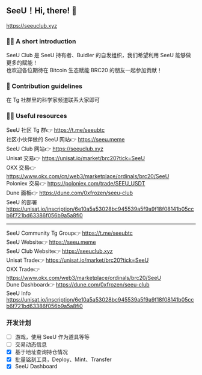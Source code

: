 ## SeeU！Hi, there! 👋

https://seeuclub.xyz

<!--

**Here are some ideas to get you started:**

🙋‍♀️ A short introduction - what is your organization all about?
🌈 Contribution guidelines - how can the community get involved?
👩‍💻 Useful resources - where can the community find your docs? Is there anything else the community should know?
🍿 Fun facts - what does your team eat for breakfast?
🧙 Remember, you can do mighty things with the power of [Markdown](https://docs.github.com/github/writing-on-github/getting-started-with-writing-and-formatting-on-github/basic-writing-and-formatting-syntax)
-->

### 🙋‍♀️ A short introduction  

SeeU Club 是 SeeU 持有者、Buidler 的自发组织，我们希望利用 SeeU 能够做更多的赋能！  
也欢迎各位期待在 Bitcoin 生态赋能 BRC20 的朋友一起参加贡献！

### 🌈 Contribution guidelines

在 Tg 社群里的科学家频道联系大家即可

### 👩‍💻 Useful resources

SeeU 社区 Tg 群👉 https://t.me/seeubtc  
社区小伙伴做的 SeeU 网站👉 https://seeu.meme  
SeeU Club 网站👉 https://seeuclub.xyz  
Unisat 交易👉 https://unisat.io/market/brc20?tick=SeeU  
OKX 交易👉 https://www.okx.com/cn/web3/marketplace/ordinals/brc20/SeeU  
Poloniex 交易👉 https://poloniex.com/trade/SEEU_USDT  
Dune 面板👉 https://dune.com/0xfrozen/seeu-club  
SeeU 的部署 https://unisat.io/inscription/6e10a5a53028bc945539a5f9a9f18f08141b05ccb6f721bd63386f056b9a5a8fi0

---

SeeU Community Tg Group👉 https://t.me/seeubtc  
SeeU Website👉 https://seeu.meme  
SeeU Club Website👉 https://seeuclub.xyz  
Unisat Trade👉 https://unisat.io/market/brc20?tick=SeeU  
OKX Trade👉 https://www.okx.com/web3/marketplace/ordinals/brc20/SeeU  
Dune Dashboard👉 https://dune.com/0xfrozen/seeu-club  
SeeU Info https://unisat.io/inscription/6e10a5a53028bc945539a5f9a9f18f08141b05ccb6f721bd63386f056b9a5a8fi0



### 开发计划
- [ ] 游戏，使用 SeeU 作为道具等等
- [ ] 交易动态信息
- [x] 基于地址查询持仓情况
- [x] 批量铭刻工具，Deploy、Mint、Transfer
- [x] SeeU Dashboard  
